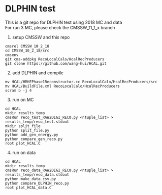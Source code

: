 # DLPHIN test
This is a git repo for DLPHIN test using 2018 MC and data  
For run 3 MC, please check the CMSSW_11_1_x branch  

1. setup CMSSW and this repo
```
cmsrel CMSSW_10_2_18
cd CMSSW_10_2_18/src
cmsenv
git cms-addpkg RecoLocalCalo/HcalRecProducers
git clone https://github.com/wang-hui/HCAL.git
```

2. add DLPHIN and compile
```
mv HCAL/HBHEPhase1Reconstructor.cc RecoLocalCalo/HcalRecProducers/src
mv HCAL/BuildFile.xml RecoLocalCalo/HcalRecProducers
scram b -j 4
```

3. run on MC
```
cd HCAL
mkdir results_temp
cmsRun reco_test_RAW2DIGI_RECO.py <ntuple_list> > results_temp/reco_test.stdout
mkdir split_file
python split_file.py
python add_gen_energy.py
python compare_gen_reco.py
root plot_HCAL.C
```

4. run on data
```
cd HCAL
mkdir results_temp
cmsRun reco_data_RAW2DIGI_RECO.py <ntuple_list> > results_temp/reco_data.stdout
python make_data_csv.py
python compare_DLPHIN_reco.py
root plot_HCAL_data.C
```
